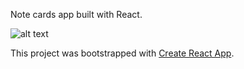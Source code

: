 Note cards app built with React.

![alt text](https://render.fineartamerica.com/images/rendered/search/print/images/artworkimages/medium/1/construction-zone-dump-truck-work-in-progress-gifts-yellow-background-life-over-here.jpg)


This project was bootstrapped with [Create React App](https://github.com/facebookincubator/create-react-app).
